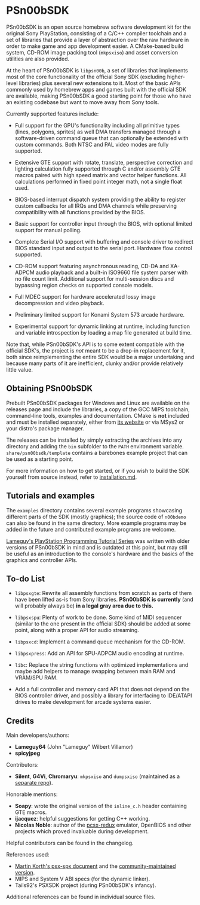 
# PSn00bSDK

PSn00bSDK is an open source homebrew software development kit for the original
Sony PlayStation, consisting of a C/C++ compiler toolchain and a set of
libraries that provide a layer of abstraction over the raw hardware in order to
make game and app development easier. A CMake-based build system, CD-ROM image
packing tool (`mkpsxiso`) and asset conversion utilities are also provided.

At the heart of PSn00bSDK is `libpsn00b`, a set of libraries that implements
most of the core functionality of the official Sony SDK (excluding higher-level
libraries) plus several new extensions to it. Most of the basic APIs commonly
used by homebrew apps and games built with the official SDK are available,
making PSn00bSDK a good starting point for those who have an existing codebase
but want to move away from Sony tools.

Currently supported features include:

* Full support for the GPU's functionality including all primitive types (lines,
  polygons, sprites) as well DMA transfers managed through a software-driven
  command queue that can optionally be extended with custom commands. Both NTSC
  and PAL video modes are fully supported.

* Extensive GTE support with rotate, translate, perspective correction and
  lighting calculation fully supported through C and/or assembly GTE macros
  paired with high speed matrix and vector helper functions. All calculations
  performed in fixed point integer math, not a single float used.

* BIOS-based interrupt dispatch system providing the ability to register custom
  callbacks for all IRQs and DMA channels while preserving compatibility with
  all functions provided by the BIOS.

* Basic support for controller input through the BIOS, with optional limited
  support for manual polling.

* Complete Serial I/O support with buffering and console driver to redirect BIOS
  standard input and output to the serial port. Hardware flow control supported.

* CD-ROM support featuring asynchronous reading, CD-DA and XA-ADPCM audio
  playback and a built-in ISO9660 file system parser with no file count limit.
  Additional support for multi-session discs and bypassing region checks on
  supported console models.

* Full MDEC support for hardware accelerated lossy image decompression and video
  playback.

* Preliminary limited support for Konami System 573 arcade hardware.

* Experimental support for dynamic linking at runtime, including function and
  variable introspection by loading a map file generated at build time.

Note that, while PSn00bSDK's API is to some extent compatible with the official
SDK's, the project is *not* meant to be a drop-in replacement for it, both
since reimplementing the entire SDK would be a major undertaking and because
many parts of it are inefficient, clunky and/or provide relatively little value.

## Obtaining PSn00bSDK

Prebuilt PSn00bSDK packages for Windows and Linux are available on the releases
page and include the libraries, a copy of the GCC MIPS toolchain, command-line
tools, examples and documentation. CMake is **not** included and must be
installed separately, either from [its website](https://cmake.org/download) or
via MSys2 or your distro's package manager.

The releases can be installed by simply extracting the archives into any
directory and adding the `bin` subfolder to the `PATH` environment variable.
`share/psn00bsdk/template` contains a barebones example project that can be
used as a starting point.

For more information on how to get started, or if you wish to build the SDK
yourself from source instead, refer to [installation.md](doc/installation.md).

## Tutorials and examples

The `examples` directory contains several example programs showcasing different
parts of the SDK (mostly graphics); the source code of `n00bdemo` can also be
found in the same directory. More example programs may be added in the future
and contributed example programs are welcome.

[Lameguy's PlayStation Programming Tutorial Series](http://lameguy64.net/tutorials/pstutorials)
was written with older versions of PSn00bSDK in mind and is outdated at this
point, but may still be useful as an introduction to the console's hardware and
the basics of the graphics and controller APIs.

## To-do List

* `libpsxgte`: Rewrite all assembly functions from scratch as parts of them have
  been lifted as-is from Sony libraries. **PSn00bSDK is currently** (and
  will probably always be) **in a legal gray area due to this.**

* `libpsxspu`: Plenty of work to be done. Some kind of MIDI sequencer (similar
  to the one present in the official SDK) should be added at some point, along
  with a proper API for audio streaming.

* `libpsxcd`: Implement a command queue mechanism for the CD-ROM.

* `libpsxpress`: Add an API for SPU-ADPCM audio encoding at runtime.

* `libc`: Replace the string functions with optimized implementations and maybe add
  helpers to manage swapping between main RAM and VRAM/SPU RAM.

* Add a full controller and memory card API that does not depend on the BIOS
  controller driver, and possibly a library for interfacing to IDE/ATAPI drives
  to make development for arcade systems easier.

## Credits

Main developers/authors:

* **Lameguy64** (John "Lameguy" Wilbert Villamor)
* **spicyjpeg**

Contributors:

* **Silent**, **G4Vi**, **Chromaryu**: `mkpsxiso` and `dumpsxiso` (maintained
  as a [separate repo](https://github.com/Lameguy64/mkpsxiso)).

Honorable mentions:

* **Soapy**: wrote the original version of the `inline_c.h` header containing
  GTE macros.
* **ijacquez**: helpful suggestions for getting C++ working.
* **Nicolas Noble**: author of the
  [pcsx-redux](https://github.com/grumpycoders/pcsx-redux) emulator, OpenBIOS
  and other projects which proved invaluable during development.

Helpful contributors can be found in the changelog.

References used:

* [Martin Korth's psx-spx document](http://problemkaputt.de/psx-spx.htm) and the
  [community-maintained version](https://psx-spx.consoledev.net).
* MIPS and System V ABI specs (for the dynamic linker).
* Tails92's PSXSDK project (during PSn00bSDK's infancy).

Additional references can be found in individual source files.
